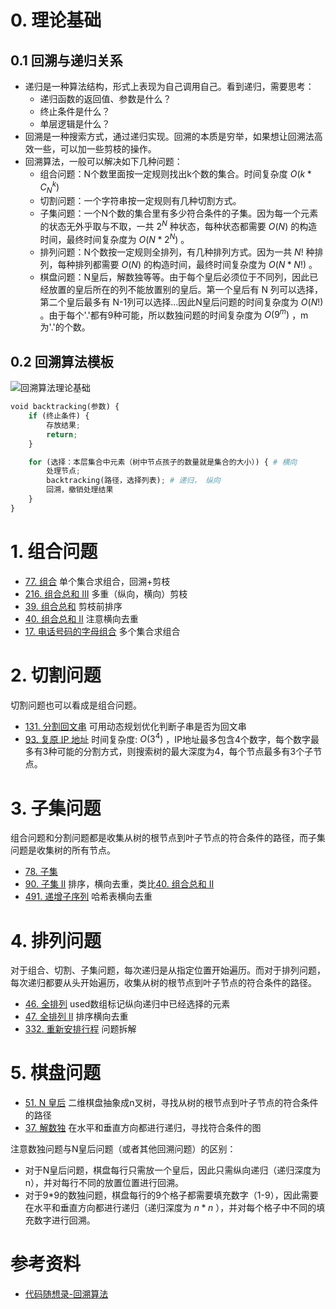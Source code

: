 # 0. 理论基础
## 0.1 回溯与递归关系
- 递归是一种算法结构，形式上表现为自己调用自己。看到递归，需要思考：
  - 递归函数的返回值、参数是什么？
  - 终止条件是什么？
  - 单层逻辑是什么？
- 回溯是一种搜索方式，通过递归实现。回溯的本质是穷举，如果想让回溯法高效一些，可以加一些剪枝的操作。
- 回溯算法，一般可以解决如下几种问题：
  - 组合问题：N个数里面按一定规则找出k个数的集合。时间复杂度 $O(k*C_{N}^{k})$
  - 切割问题：一个字符串按一定规则有几种切割方式。
  - 子集问题：一个N个数的集合里有多少符合条件的子集。因为每一个元素的状态无外乎取与不取，一共 $2^N$ 种状态，每种状态都需要 $O(N)$ 的构造时间，最终时间复杂度为 $O(N*2^N)$ 。
  - 排列问题：N个数按一定规则全排列，有几种排列方式。因为一共 $N!$ 种排列，每种排列都需要 $O(N)$ 的构造时间，最终时间复杂度为 $O(N*N!)$ 。
  - 棋盘问题：N皇后，解数独等等。由于每个皇后必须位于不同列，因此已经放置的皇后所在的列不能放置别的皇后。第一个皇后有 N 列可以选择，第二个皇后最多有 N-1列可以选择...因此N皇后问题的时间复杂度为 $O(N!)$ 。由于每个'.'都有9种可能，所以数独问题的时间复杂度为 $O(9^m)$ ，m为'.'的个数。

## 0.2 回溯算法模板

![回溯算法理论基础](https://code-thinking-1253855093.file.myqcloud.com/pics/20210130173631174.png)

```python
void backtracking(参数) {
    if (终止条件) {
        存放结果;
        return;
    }

    for (选择：本层集合中元素（树中节点孩子的数量就是集合的大小）) { # 横向
        处理节点;
        backtracking(路径，选择列表); # 递归， 纵向
        回溯，撤销处理结果
    }
}
```

# 1. 组合问题
- [77. 组合](https://leetcode.cn/problems/combinations/submissions/) 单个集合求组合，回溯+剪枝
- [216. 组合总和 III](https://leetcode.cn/problems/combination-sum-iii/submissions/) 多重（纵向，横向）剪枝
- [39. 组合总和](https://leetcode.cn/problems/combination-sum/submissions/) 剪枝前排序
- [40. 组合总和 II](https://leetcode.cn/problems/combination-sum-ii/submissions/) 注意横向去重
- [17. 电话号码的字母组合](https://leetcode.cn/problems/letter-combinations-of-a-phone-number/submissions/) 多个集合求组合

# 2. 切割问题
切割问题也可以看成是组合问题。

- [131. 分割回文串](https://leetcode.cn/problems/palindrome-partitioning/submissions/) 可用动态规划优化判断子串是否为回文串
- [93. 复原 IP 地址](https://leetcode.cn/problems/restore-ip-addresses/submissions/) 时间复杂度: $O(3^4)$ ，IP地址最多包含4个数字，每个数字最多有3种可能的分割方式，则搜索树的最大深度为4，每个节点最多有3个子节点。

# 3. 子集问题
组合问题和分割问题都是收集从树的根节点到叶子节点的符合条件的路径，而子集问题是收集树的所有节点。

- [78. 子集](https://leetcode.cn/problems/subsets/submissions/)
- [90. 子集 II](https://leetcode.cn/problems/subsets-ii/submissions/) 排序，横向去重，类比[40. 组合总和 II](https://leetcode.cn/problems/combination-sum-ii/submissions/)
- [491. 递增子序列](https://leetcode.cn/problems/non-decreasing-subsequences/submissions/) 哈希表横向去重

# 4. 排列问题
对于组合、切割、子集问题，每次递归是从指定位置开始遍历。而对于排列问题，每次递归都要从头开始遍历，收集从树的根节点到叶子节点的符合条件的路径。

- [46. 全排列](https://leetcode.cn/problems/permutations/submissions/) used数组标记纵向递归中已经选择的元素
- [47. 全排列 II](https://leetcode.cn/problems/permutations-ii/submissions/) 排序横向去重
- [332. 重新安排行程](https://leetcode.cn/problems/reconstruct-itinerary/) 问题拆解


# 5. 棋盘问题
- [51. N 皇后](https://leetcode.cn/problems/n-queens/submissions/) 二维棋盘抽象成n叉树，寻找从树的根节点到叶子节点的符合条件的路径
- [37. 解数独](https://leetcode.cn/problems/sudoku-solver/) 在水平和垂直方向都进行递归，寻找符合条件的图

注意数独问题与N皇后问题（或者其他回溯问题）的区别：
- 对于N皇后问题，棋盘每行只需放一个皇后，因此只需纵向递归（递归深度为n），并对每行不同的放置位置进行回溯。
- 对于9\*9的数独问题，棋盘每行的9个格子都需要填充数字（1-9），因此需要在水平和垂直方向都进行递归（递归深度为 $n*n$ ），并对每个格子中不同的填充数字进行回溯。

# 参考资料
- [代码随想录-回溯算法](https://github.com/NAMZseng/leetcode-master/blob/master/problems/%E5%9B%9E%E6%BA%AF%E7%AE%97%E6%B3%95%E7%90%86%E8%AE%BA%E5%9F%BA%E7%A1%80.md)
